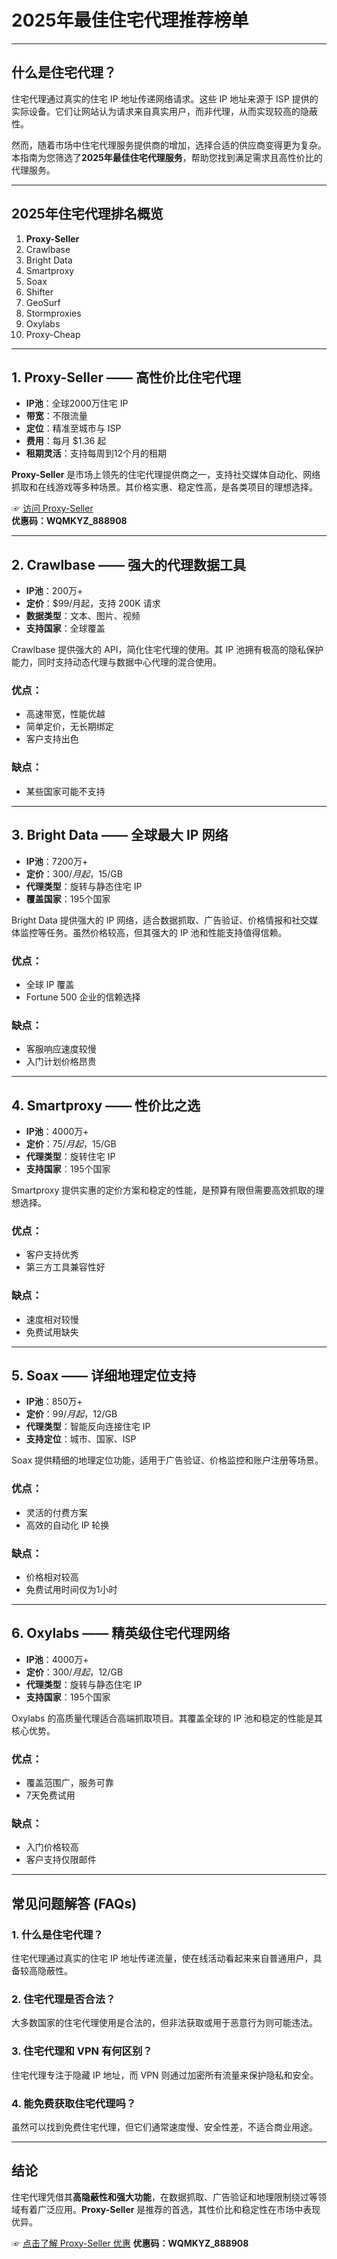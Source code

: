 # 2025年最佳住宅代理推荐榜单

---



## 什么是住宅代理？

住宅代理通过真实的住宅 IP 地址传递网络请求。这些 IP 地址来源于 ISP 提供的实际设备。它们让网站认为请求来自真实用户，而非代理，从而实现较高的隐蔽性。

然而，随着市场中住宅代理服务提供商的增加，选择合适的供应商变得更为复杂。本指南为您筛选了**2025年最佳住宅代理服务**，帮助您找到满足需求且高性价比的代理服务。

---

## 2025年住宅代理排名概览

1. **Proxy-Seller**
2. Crawlbase
3. Bright Data
4. Smartproxy
5. Soax
6. Shifter
7. GeoSurf
8. Stormproxies
9. Oxylabs
10. Proxy-Cheap

---

## 1. Proxy-Seller —— 高性价比住宅代理



- **IP池**：全球2000万住宅 IP
- **带宽**：不限流量
- **定位**：精准至城市与 ISP
- **费用**：每月 $1.36 起
- **租期灵活**：支持每周到12个月的租期

**Proxy-Seller** 是市场上领先的住宅代理提供商之一，支持社交媒体自动化、网络抓取和在线游戏等多种场景。其价格实惠、稳定性高，是各类项目的理想选择。

☞ [访问 Proxy-Seller](https://bit.ly/proxy-seller-coupon)  
**优惠码：WQMKYZ_888908**

---

## 2. Crawlbase —— 强大的代理数据工具


- **IP池**：200万+
- **定价**：$99/月起，支持 200K 请求
- **数据类型**：文本、图片、视频
- **支持国家**：全球覆盖

Crawlbase 提供强大的 API，简化住宅代理的使用。其 IP 池拥有极高的隐私保护能力，同时支持动态代理与数据中心代理的混合使用。

### 优点：
- 高速带宽，性能优越
- 简单定价，无长期绑定
- 客户支持出色

### 缺点：
- 某些国家可能不支持

---

## 3. Bright Data —— 全球最大 IP 网络


- **IP池**：7200万+
- **定价**：$300/月起，$15/GB
- **代理类型**：旋转与静态住宅 IP
- **覆盖国家**：195个国家

Bright Data 提供强大的 IP 网络，适合数据抓取、广告验证、价格情报和社交媒体监控等任务。虽然价格较高，但其强大的 IP 池和性能支持值得信赖。

### 优点：
- 全球 IP 覆盖
- Fortune 500 企业的信赖选择

### 缺点：
- 客服响应速度较慢
- 入门计划价格昂贵

---

## 4. Smartproxy —— 性价比之选


- **IP池**：4000万+
- **定价**：$75/月起，$15/GB
- **代理类型**：旋转住宅 IP
- **支持国家**：195个国家

Smartproxy 提供实惠的定价方案和稳定的性能，是预算有限但需要高效抓取的理想选择。

### 优点：
- 客户支持优秀
- 第三方工具兼容性好

### 缺点：
- 速度相对较慢
- 免费试用缺失

---

## 5. Soax —— 详细地理定位支持


- **IP池**：850万+
- **定价**：$99/月起，$12/GB
- **代理类型**：智能反向连接住宅 IP
- **支持定位**：城市、国家、ISP

Soax 提供精细的地理定位功能，适用于广告验证、价格监控和账户注册等场景。

### 优点：
- 灵活的付费方案
- 高效的自动化 IP 轮换

### 缺点：
- 价格相对较高
- 免费试用时间仅为1小时

---

## 6. Oxylabs —— 精英级住宅代理网络


- **IP池**：4000万+
- **定价**：$300/月起，$12/GB
- **代理类型**：旋转与静态住宅 IP
- **支持国家**：195个国家

Oxylabs 的高质量代理适合高端抓取项目。其覆盖全球的 IP 池和稳定的性能是其核心优势。

### 优点：
- 覆盖范围广，服务可靠
- 7天免费试用

### 缺点：
- 入门价格较高
- 客户支持仅限邮件

---

## 常见问题解答 (FAQs)

### 1. 什么是住宅代理？

住宅代理通过真实的住宅 IP 地址传递流量，使在线活动看起来来自普通用户，具备较高隐蔽性。

### 2. 住宅代理是否合法？

大多数国家的住宅代理使用是合法的，但非法获取或用于恶意行为则可能违法。

### 3. 住宅代理和 VPN 有何区别？

住宅代理专注于隐藏 IP 地址，而 VPN 则通过加密所有流量来保护隐私和安全。

### 4. 能免费获取住宅代理吗？

虽然可以找到免费住宅代理，但它们通常速度慢、安全性差，不适合商业用途。

---

## 结论

住宅代理凭借其**高隐蔽性和强大功能**，在数据抓取、广告验证和地理限制绕过等领域有着广泛应用。**Proxy-Seller** 是推荐的首选，其性价比和稳定性在市场中表现优异。

☞ [点击了解 Proxy-Seller 优惠](https://bit.ly/proxy-seller-coupon)  **优惠码：WQMKYZ_888908**

